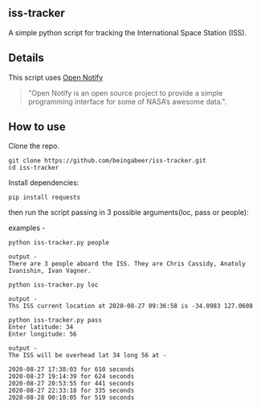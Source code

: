 ## iss-tracker
A simple python script for tracking the International Space Station (ISS).

## Details
This script uses [Open Notify](http://open-notify.org/)

>"Open Notify is an open source project to provide a simple programming interface for some of NASA’s awesome data.".

## How to use

Clone the repo.

```
git clone https://github.com/beingabeer/iss-tracker.git
cd iss-tracker
```
Install dependencies:

```
pip install requests
```

then run the script passing in 3 possible arguments(loc, pass or people):

examples - 
```
python iss-tracker.py people 

output - 
There are 3 people aboard the ISS. They are Chris Cassidy, Anatoly Ivanishin, Ivan Vagner.

```

```
python iss-tracker.py loc 

output - 
Ths ISS current location at 2020-08-27 09:36:58 is -34.0983 127.0608

```

```
python iss-tracker.py pass 
Enter latitude: 34
Enter longitude: 56

output - 
The ISS will be overhead lat 34 long 56 at -

2020-08-27 17:38:03 for 610 seconds
2020-08-27 19:14:39 for 624 seconds
2020-08-27 20:53:55 for 441 seconds
2020-08-27 22:33:18 for 335 seconds
2020-08-28 00:10:05 for 519 seconds

```

